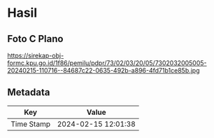 # Hasil

## Foto C Plano

https://sirekap-obj-formc.kpu.go.id/1f86/pemilu/pdpr/73/02/03/20/05/7302032005005-20240215-110716--84687c22-0635-492b-a896-4fd71b1ce85b.jpg


## Metadata

| Key        | Value               |
| ---------- | ------------------- |
| Time Stamp | 2024-02-15 12:01:38 |



